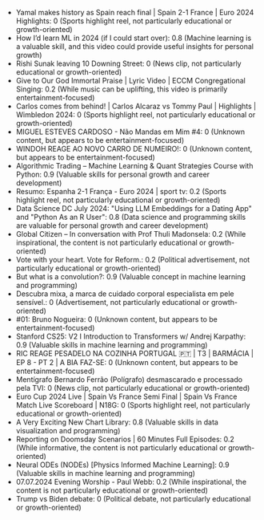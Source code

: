 - Yamal makes history as Spain reach final | Spain 2-1 France | Euro 2024 Highlights: 0 (Sports highlight reel, not particularly educational or growth-oriented)
- How I’d learn ML in 2024 (if I could start over): 0.8 (Machine learning is a valuable skill, and this video could provide useful insights for personal growth)
- Rishi Sunak leaving 10 Downing Street: 0 (News clip, not particularly educational or growth-oriented)
- Give to Our God Immortal Praise | Lyric Video | ECCM Congregational Singing: 0.2 (While music can be uplifting, this video is primarily entertainment-focused)
- Carlos comes from behind! | Carlos Alcaraz vs Tommy Paul | Highlights | Wimbledon 2024: 0 (Sports highlight reel, not particularly educational or growth-oriented)
- MIGUEL ESTEVES CARDOSO - Não Mandas em Mim #4: 0 (Unknown content, but appears to be entertainment-focused)
- WINDOH REAGE AO NOVO CARRO DE NUMEIRO!: 0 (Unknown content, but appears to be entertainment-focused)
- Algorithmic Trading – Machine Learning & Quant Strategies Course with Python: 0.9 (Valuable skills for personal growth and career development)
- Resumo: Espanha 2-1 França - Euro 2024 | sport tv: 0.2 (Sports highlight reel, not particularly educational or growth-oriented)
- Data Science DC July 2024: "Using LLM Embeddings for a Dating App" and "Python As an R User": 0.8 (Data science and programming skills are valuable for personal growth and career development)
- Global Citizen – In conversation with Prof Thuli Madonsela: 0.2 (While inspirational, the content is not particularly educational or growth-oriented)
- Vote with your heart. Vote for Reform.: 0.2 (Political advertisement, not particularly educational or growth-oriented)
- But what is a convolution?: 0.9 (Valuable concept in machine learning and programming)
- Descubra mixa, a marca de cuidado corporal especialista em pele sensível.: 0 (Advertisement, not particularly educational or growth-oriented)
- #01: Bruno Nogueira: 0 (Unknown content, but appears to be entertainment-focused)
- Stanford CS25: V2 I Introduction to Transformers w/ Andrej Karpathy: 0.9 (Valuable skills in machine learning and programming)
- RIC REAGE PESADELO NA COZINHA PORTUGAL 🇵🇹 | T3 | BARMÁCIA | EP 8 - PT 2 | A BIA FAZ-SE: 0 (Unknown content, but appears to be entertainment-focused)
- Mentígrafo Bernardo Ferrão (Polígrafo) desmascarado e processado pela TVI: 0 (News clip, not particularly educational or growth-oriented)
- Euro Cup 2024 Live | Spain Vs France Semi Final | Spain Vs France Match Live Scoreboard | N18G: 0 (Sports highlight reel, not particularly educational or growth-oriented)
- A Very Exciting New Chart Library: 0.8 (Valuable skills in data visualization and programming)
- Reporting on Doomsday Scenarios | 60 Minutes Full Episodes: 0.2 (While informative, the content is not particularly educational or growth-oriented)
- Neural ODEs (NODEs) [Physics Informed Machine Learning]: 0.9 (Valuable skills in machine learning and programming)
- 07.07.2024 Evening Worship - Paul Webb: 0.2 (While inspirational, the content is not particularly educational or growth-oriented)
- Trump vs Biden debate: 0 (Political debate, not particularly educational or growth-oriented)